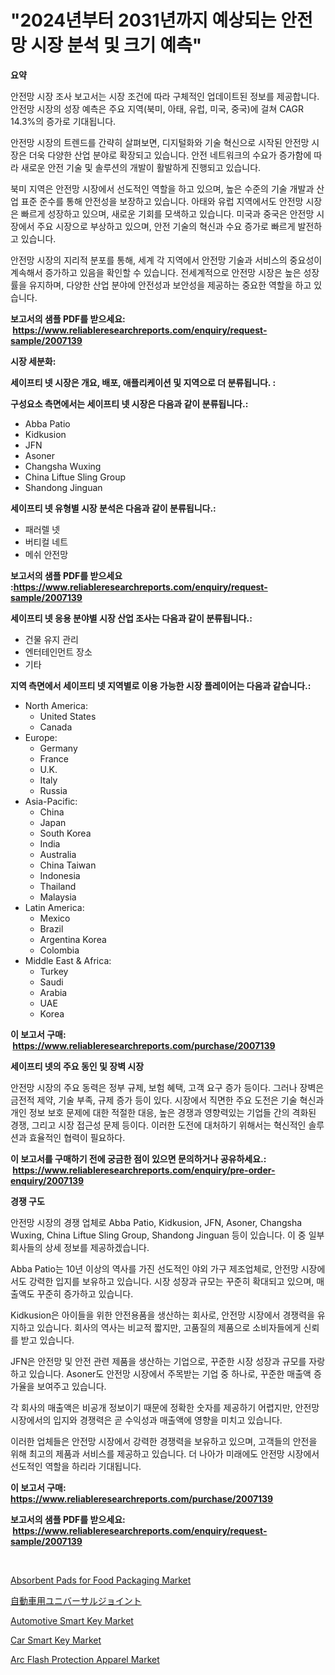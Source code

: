 <p><h1>"2024년부터 2031년까지 예상되는 안전망 시장 분석 및 크기 예측"</h1></p><p><strong>요약</strong></p>
<p><p>안전망 시장 조사 보고서는 시장 조건에 따라 구체적인 업데이트된 정보를 제공합니다. 안전망 시장의 성장 예측은 주요 지역(북미, 아태, 유럽, 미국, 중국)에 걸쳐 CAGR 14.3%의 증가로 기대됩니다.</p><p>안전망 시장의 트렌드를 간략히 살펴보면, 디지털화와 기술 혁신으로 시작된 안전망 시장은 더욱 다양한 산업 분야로 확장되고 있습니다. 안전 네트워크의 수요가 증가함에 따라 새로운 안전 기술 및 솔루션의 개발이 활발하게 진행되고 있습니다.</p><p>북미 지역은 안전망 시장에서 선도적인 역할을 하고 있으며, 높은 수준의 기술 개발과 산업 표준 준수를 통해 안전성을 보장하고 있습니다. 아태와 유럽 지역에서도 안전망 시장은 빠르게 성장하고 있으며, 새로운 기회를 모색하고 있습니다. 미국과 중국은 안전망 시장에서 주요 시장으로 부상하고 있으며, 안전 기술의 혁신과 수요 증가로 빠르게 발전하고 있습니다.</p><p>안전망 시장의 지리적 분포를 통해, 세계 각 지역에서 안전망 기술과 서비스의 중요성이 계속해서 증가하고 있음을 확인할 수 있습니다. 전세계적으로 안전망 시장은 높은 성장률을 유지하며, 다양한 산업 분야에 안전성과 보안성을 제공하는 중요한 역할을 하고 있습니다.</p></p>
<p><strong>보고서의 샘플 PDF를 받으세요: &nbsp;<a href="https://www.reliableresearchreports.com/enquiry/request-sample/2007139">https://www.reliableresearchreports.com/enquiry/request-sample/2007139</a></strong></p>
<p><strong>시장 세분화:</strong></p>
<p><strong> 세이프티 넷 시장은 개요, 배포, 애플리케이션 및 지역으로 더 분류됩니다. :</strong></p>
<p><strong>구성요소 측면에서는 세이프티 넷 시장은 다음과 같이 분류됩니다.:</strong></p>
<p><ul><li>Abba Patio</li><li>Kidkusion</li><li>JFN</li><li>Asoner</li><li>Changsha Wuxing</li><li>China Liftue Sling Group</li><li>Shandong Jinguan</li></ul></p>
<p><strong> 세이프티 넷 유형별 시장 분석은 다음과 같이 분류됩니다.:</strong></p>
<p><ul><li>패러렐 넷</li><li>버티컬 네트</li><li>메쉬 안전망</li></ul></p>
<p><strong>보고서의 샘플 PDF를 받으세요 :<a href="https://www.reliableresearchreports.com/enquiry/request-sample/2007139">https://www.reliableresearchreports.com/enquiry/request-sample/2007139</a></strong></p>
<p><strong> 세이프티 넷 응용 분야별 시장 산업 조사는 다음과 같이 분류됩니다.:</strong></p>
<p><ul><li>건물 유지 관리</li><li>엔터테인먼트 장소</li><li>기타</li></ul></p>
<p><strong>지역 측면에서 세이프티 넷 지역별로 이용 가능한 시장 플레이어는 다음과 같습니다.:</strong></p>
<p><ul>
    <li>
        North America:
        <ul>
            <li>United States</li>
            <li>Canada</li>
        </ul>
    </li>
    <li>
        Europe:
        <ul>
            <li>Germany</li>
            <li>France</li>
            <li>U.K.</li>
            <li>Italy</li>
            <li>Russia</li>
        </ul>
    </li>
    <li>
        Asia-Pacific:
        <ul>
            <li>China</li>
            <li>Japan</li>
            <li>South Korea</li>
            <li>India</li>
            <li>Australia</li>
            <li>China Taiwan</li>
            <li>Indonesia</li>
            <li>Thailand</li>
            <li>Malaysia</li>
        </ul>
    </li>
    <li>
        Latin America:
        <ul>
            <li>Mexico</li>
            <li>Brazil</li>
            <li>Argentina Korea</li>
            <li>Colombia</li>
        </ul>
    </li>
    <li>
        Middle East & Africa:
        <ul>
            <li>Turkey</li>
            <li>Saudi</li>
            <li>Arabia</li>
            <li>UAE</li>
            <li>Korea</li>
        </ul>
    </li>
    </ul></p>
<p><strong>이 보고서 구매: &nbsp;<a href="https://www.reliableresearchreports.com/purchase/2007139">https://www.reliableresearchreports.com/purchase/2007139</a></strong></p>
<p><strong>세이프티 넷의 주요 동인 및 장벽 시장</strong></p>
<p><p>안전망 시장의 주요 동력은 정부 규제, 보험 혜택, 고객 요구 증가 등이다. 그러나 장벽은 금전적 제약, 기술 부족, 규제 증가 등이 있다. 시장에서 직면한 주요 도전은 기술 혁신과 개인 정보 보호 문제에 대한 적절한 대응, 높은 경쟁과 영향력있는 기업들 간의 격화된 경쟁, 그리고 시장 접근성 문제 등이다. 이러한 도전에 대처하기 위해서는 혁신적인 솔루션과 효율적인 협력이 필요하다.</p></p>
<p><strong>이 보고서를 구매하기 전에 궁금한 점이 있으면 문의하거나 공유하세요.: &nbsp;<a href="https://www.reliableresearchreports.com/enquiry/pre-order-enquiry/2007139">https://www.reliableresearchreports.com/enquiry/pre-order-enquiry/2007139</a></strong></p>
<p><strong>경쟁 구도</strong></p>
<p><p>안전망 시장의 경쟁 업체로 Abba Patio, Kidkusion, JFN, Asoner, Changsha Wuxing, China Liftue Sling Group, Shandong Jinguan 등이 있습니다. 이 중 일부 회사들의 상세 정보를 제공하겠습니다.</p><p>Abba Patio는 10년 이상의 역사를 가진 선도적인 야외 가구 제조업체로, 안전망 시장에서도 강력한 입지를 보유하고 있습니다. 시장 성장과 규모는 꾸준히 확대되고 있으며, 매출액도 꾸준히 증가하고 있습니다.</p><p>Kidkusion은 아이들을 위한 안전용품을 생산하는 회사로, 안전망 시장에서 경쟁력을 유지하고 있습니다. 회사의 역사는 비교적 짧지만, 고품질의 제품으로 소비자들에게 신뢰를 받고 있습니다.</p><p>JFN은 안전망 및 안전 관련 제품을 생산하는 기업으로, 꾸준한 시장 성장과 규모를 자랑하고 있습니다. Asoner도 안전망 시장에서 주목받는 기업 중 하나로, 꾸준한 매출액 증가율을 보여주고 있습니다.</p><p>각 회사의 매출액은 비공개 정보이기 때문에 정확한 숫자를 제공하기 어렵지만, 안전망 시장에서의 입지와 경쟁력은 곧 수익성과 매출액에 영향을 미치고 있습니다.</p><p>이러한 업체들은 안전망 시장에서 강력한 경쟁력을 보유하고 있으며, 고객들의 안전을 위해 최고의 제품과 서비스를 제공하고 있습니다. 더 나아가 미래에도 안전망 시장에서 선도적인 역할을 하리라 기대됩니다.</p></p>
<p><strong>이 보고서 구매: &nbsp; <a href="https://www.reliableresearchreports.com/purchase/2007139">https://www.reliableresearchreports.com/purchase/2007139</a></strong></p>
<p><strong>보고서의 샘플 PDF를 받으세요: &nbsp;<a href="https://www.reliableresearchreports.com/enquiry/request-sample/2007139">https://www.reliableresearchreports.com/enquiry/request-sample/2007139</a></strong><strong></strong></p>
<p>&nbsp;</p>
<p><p><a href="https://github.com/lbird53714/Market-Research-Report-List-3/blob/main/absorbent-pads-for-food-packaging-market.md">Absorbent Pads for Food Packaging Market</a></p><p><a href="https://github.com/EthanMorar2011/Market-Research-Report-List-1/blob/main/65051919715.md">自動車用ユニバーサルジョイント</a></p><p><a href="https://issuu.com/reportprime-2/docs/automotive-smart-key-market-size-2030.pptx">Automotive Smart Key Market</a></p><p><a href="https://issuu.com/reportprime-2/docs/car-smart-key-market-size-2030.pptx">Car Smart Key Market</a></p><p><a href="https://github.com/dringals/Market-Research-Report-List-3/blob/main/arc-flash-protection-apparel-market.md">Arc Flash Protection Apparel Market</a></p></p>